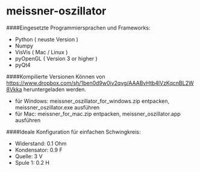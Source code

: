 meissner-oszillator
===================

####Eingesetzte Programmiersprachen und Frameworks:

* Python ( neuste Version )
* Numpy
* VisVis ( Mac / Linux )
* pyOpenGL ( Version 3 or higher )
* pyQt4

####Kompilierte Versionen
Können von
    https://www.dropbox.com/sh/1ben0d9w0iv2qvg/AAABvHtb4lVzKqcnBL2W8Vkka
heruntergeladen werden.

* für Windows: meissner_oszillator_for_windows.zip entpacken, meissner_oszillator.exe ausführen
* für Mac: meissner_for_mac.zip entpacken, meissner_oszillator.app ausführen

####Ideale Konfiguration für einfachen Schwingkreis:
* Widerstand: 0.1 Ohm
* Kondensator: 0.9 F
* Quelle: 3 V
* Spule 1: 0.2 H
